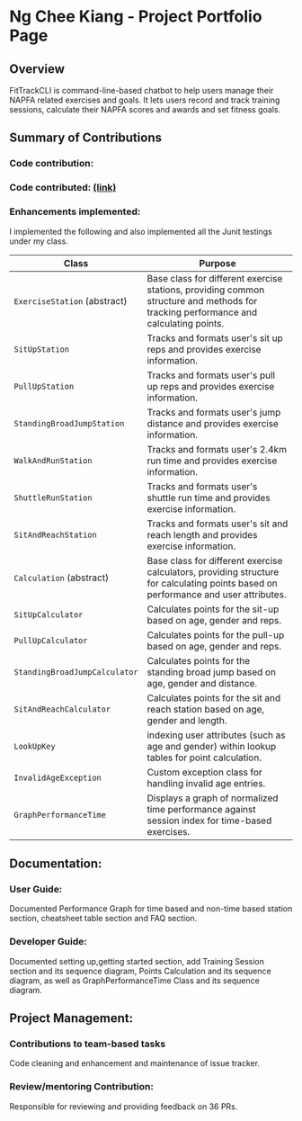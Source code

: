 # Ng Chee Kiang - Project Portfolio Page

## Overview
FitTrackCLI is command-line-based chatbot to help users manage their NAPFA related exercises and goals.
It lets users record and track training sessions, calculate their NAPFA scores and awards and set fitness goals.

## Summary of Contributions

### Code contribution:
### Code contributed: [(link)](https://nus-cs2113-ay2425s1.github.io/tp-dashboard/?search=&sort=groupTitle&sortWithin=title&timeframe=commit&mergegroup=&groupSelect=groupByRepos&breakdown=true&checkedFileTypes=docs~functional-code~test-code~other&since=2024-09-20&tabOpen=true&tabType=authorship&tabAuthor=CheeKiangg&tabRepo=AY2425S1-CS2113-W13-2%2Ftp%5Bmaster%5D&authorshipIsMergeGroup=false&authorshipFileTypes=docs~functional-code~test-code&authorshipIsBinaryFileTypeChecked=false&authorshipIsIgnoredFilesChecked=false)



### Enhancements implemented:
I implemented the following and also implemented all the Junit testings under my class.

| **Class**                     | **Purpose**                                                                                                                         |
|-------------------------------|-------------------------------------------------------------------------------------------------------------------------------------|
| `ExerciseStation` (abstract)  | Base class for different exercise stations, providing common structure and methods for tracking performance and calculating points. |
| `SitUpStation`                | Tracks and formats user's sit up reps and provides exercise information.                                                            |
| `PullUpStation`               | Tracks and formats user's pull up reps and provides exercise information.                                                           |
| `StandingBroadJumpStation`    | Tracks and formats user's jump distance and provides exercise information.                                                          |
| `WalkAndRunStation`           | Tracks and formats user's 2.4km run time and provides exercise information.                                                         |
| `ShuttleRunStation`           | Tracks and formats user's shuttle run time and provides exercise information.                                                       |
| `SitAndReachStation`          | Tracks and formats user's sit and reach length and provides exercise information.                                                   |
| `Calculation` (abstract)      | Base class for different exercise calculators, providing structure for calculating points based on performance and user attributes. |
| `SitUpCalculator`             | Calculates points for the sit-up based on age, gender and reps.                                                                     |
| `PullUpCalculator`            | Calculates points for the pull-up based on age, gender and reps.                                                                    |
| `StandingBroadJumpCalculator` | Calculates points for the standing broad jump based on age, gender and distance.                                                    |
| `SitAndReachCalculator`       | Calculates points for the sit and reach station based on age, gender and length.                                                    |
| `LookUpKey`                   | indexing user attributes (such as age and gender) within lookup tables for point calculation.                                       |
| `InvalidAgeException`         | Custom exception class for handling invalid age entries.                                                                            |
| `GraphPerformanceTime`        | Displays a graph of normalized time performance against session index for time-based exercises.                                     |

## Documentation:
### User Guide:
Documented Performance Graph for time based and non-time based station section, cheatsheet table section and FAQ section. 

### Developer Guide:
Documented setting up,getting started section, add Training Session section and its sequence diagram,
Points Calculation and its sequence diagram, as well as GraphPerformanceTime Class and its sequence diagram.

## Project Management:
### Contributions to team-based tasks
Code cleaning and enhancement and maintenance of issue tracker.

### Review/mentoring Contribution:
Responsible for reviewing and providing feedback on 36 PRs.